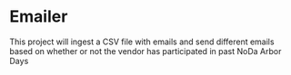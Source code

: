 # Emailer

This project will ingest a CSV file with emails and send different emails based on whether or not the vendor has participated in past NoDa Arbor Days
